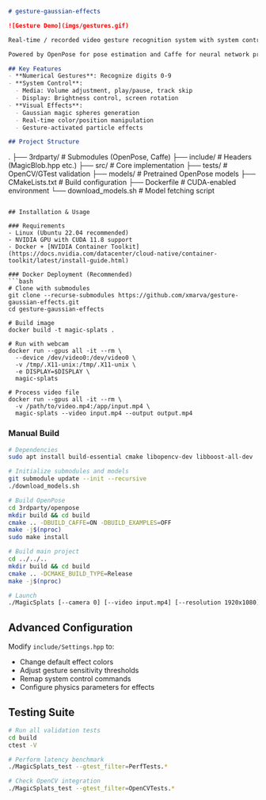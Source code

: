 ```markdown
# gesture-gaussian-effects

![Gesture Demo](imgs/gestures.gif)

Real-time / recorded video gesture recognition system with system control and magical visual effects. 

Powered by OpenPose for pose estimation and Caffe for neural network processing.

## Key Features
- **Numerical Gestures**: Recognize digits 0-9
- **System Control**:
  - Media: Volume adjustment, play/pause, track skip
  - Display: Brightness control, screen rotation
- **Visual Effects**:
  - Gaussian magic spheres generation
  - Real-time color/position manipulation
  - Gesture-activated particle effects

## Project Structure
```
.
├── 3rdparty/           # Submodules (OpenPose, Caffe)
├── include/            # Headers (MagicBlob.hpp etc.)
├── src/                # Core implementation
├── tests/              # OpenCV/GTest validation
├── models/             # Pretrained OpenPose models
├── CMakeLists.txt      # Build configuration
├── Dockerfile          # CUDA-enabled environment
└── download_models.sh  # Model fetching script
```

## Installation & Usage

### Requirements
- Linux (Ubuntu 22.04 recommended)
- NVIDIA GPU with CUDA 11.8 support
- Docker + [NVIDIA Container Toolkit](https://docs.nvidia.com/datacenter/cloud-native/container-toolkit/latest/install-guide.html)

### Docker Deployment (Recommended)
```bash
# Clone with submodules
git clone --recurse-submodules https://github.com/xmarva/gesture-gaussian-effects.git
cd gesture-gaussian-effects

# Build image
docker build -t magic-splats .

# Run with webcam
docker run --gpus all -it --rm \
  --device /dev/video0:/dev/video0 \
  -v /tmp/.X11-unix:/tmp/.X11-unix \
  -e DISPLAY=$DISPLAY \
  magic-splats

# Process video file
docker run --gpus all -it --rm \
  -v /path/to/video.mp4:/app/input.mp4 \
  magic-splats --video input.mp4 --output output.mp4
```

### Manual Build
```bash
# Dependencies
sudo apt install build-essential cmake libopencv-dev libboost-all-dev

# Initialize submodules and models
git submodule update --init --recursive
./download_models.sh

# Build OpenPose
cd 3rdparty/openpose
mkdir build && cd build
cmake .. -DBUILD_CAFFE=ON -DBUILD_EXAMPLES=OFF
make -j$(nproc)
sudo make install

# Build main project
cd ../../..
mkdir build && cd build
cmake .. -DCMAKE_BUILD_TYPE=Release
make -j$(nproc)

# Launch
./MagicSplats [--camera 0] [--video input.mp4] [--resolution 1920x1080]
```

## Advanced Configuration
Modify `include/Settings.hpp` to:
- Change default effect colors
- Adjust gesture sensitivity thresholds
- Remap system control commands
- Configure physics parameters for effects

## Testing Suite
```bash
# Run all validation tests
cd build
ctest -V

# Perform latency benchmark
./MagicSplats_test --gtest_filter=PerfTests.*

# Check OpenCV integration
./MagicSplats_test --gtest_filter=OpenCVTests.*
```